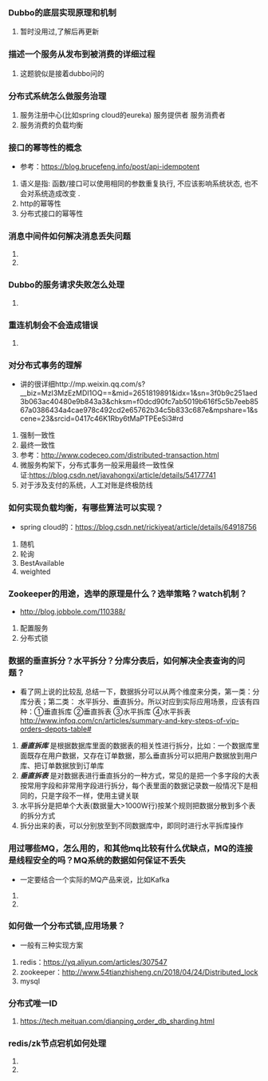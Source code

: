 ### Dubbo的底层实现原理和机制
1. 暂时没用过,了解后再更新
### 描述一个服务从发布到被消费的详细过程
1. 这题貌似是接着dubbo问的
### 分布式系统怎么做服务治理
1. 服务注册中心(比如spring cloud的eureka) 服务提供者 服务消费者
2. 服务消费的负载均衡
### 接口的幂等性的概念
- 参考：https://blog.brucefeng.info/post/api-idempotent
1. 语义是指: 函数/接口可以使用相同的参数重复执行, 不应该影响系统状态, 也不会对系统造成改变 .
2. http的幂等性
3. 分布式接口的幂等性
### 消息中间件如何解决消息丢失问题
1.
2.
### Dubbo的服务请求失败怎么处理
1.
### 重连机制会不会造成错误
1. 
### 对分布式事务的理解
- 讲的很详细http://mp.weixin.qq.com/s?__biz=MzI3MzEzMDI1OQ==&mid=2651819891&idx=1&sn=3f0b9c251aed3b063ac40480e9b843a3&chksm=f0dcd90fc7ab5019b616f5c5b7eeb8567a0386434a4cae978c492cd2e65762b34c5b833c687e&mpshare=1&scene=23&srcid=0417c46K1Rby6tMaPTPEeSi3#rd
1. 强制一致性
2. 最终一致性
3. 参考：http://www.codeceo.com/distributed-transaction.html
4. 微服务构架下，分布式事务一般采用最终一致性保证:https://blog.csdn.net/javahongxi/article/details/54177741
5. 对于涉及支付的系统，人工对账是终极防线
### 如何实现负载均衡，有哪些算法可以实现？
- spring cloud的：https://blog.csdn.net/rickiyeat/article/details/64918756
1. 随机
2. 轮询 
3. BestAvailable
4. weighted
### Zookeeper的用途，选举的原理是什么？选举策略？watch机制？
- http://blog.jobbole.com/110388/
1. 配置服务
2. 分布式锁
### 数据的垂直拆分？水平拆分？分库分表后，如何解决全表查询的问题？
- 看了网上说的比较乱 总结一下，数据拆分可以从两个维度来分类，第一类：分库分表；第二类：
  水平拆分、垂直拆分。所以对应到实际应用场景，应该有四种：①垂直拆库 ②垂直拆表 ③水平拆库
  ④水平拆表
  http://www.infoq.com/cn/articles/summary-and-key-steps-of-vip-orders-depots-table#
1. ***垂直拆库*** 是根据数据库里面的数据表的相关性进行拆分，比如：一个数据库里面既存在用户数据，又存在订单数据，那么垂直拆分可以把用户数据放到用户库、把订单数据放到订单库
2. ***垂直拆表*** 是对数据表进行垂直拆分的一种方式，常见的是把一个多字段的大表按常用字段和非常用字段进行拆分，每个表里面的数据记录数一般情况下是相同的，只是字段不一样，使用主键关联
3. 水平拆分是把单个大表(数据量大>1000W行)按某个规则把数据分散到多个表的拆分方式
4. 拆分出来的表，可以分别放至到不同数据库中，即同时进行水平拆库操作
### 用过哪些MQ，怎么用的，和其他mq比较有什么优缺点，MQ的连接是线程安全的吗？MQ系统的数据如何保证不丢失
- 一定要结合一个实际的MQ产品来说，比如Kafka
1. 
2. 
### 如何做一个分布式锁,应用场景？
- 一般有三种实现方案
1. redis：https://yq.aliyun.com/articles/307547
2. zookeeper：http://www.54tianzhisheng.cn/2018/04/24/Distributed_lock
3. mysql
### 分布式唯一ID
1. https://tech.meituan.com/dianping_order_db_sharding.html
### redis/zk节点宕机如何处理
1.
2.
